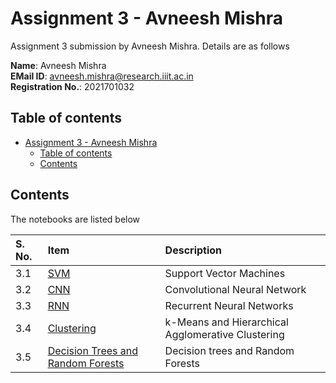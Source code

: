 # Assignment 3 - Avneesh Mishra

Assignment 3 submission by Avneesh Mishra. Details are as follows

**Name**: Avneesh Mishra <br>
**EMail ID**: avneesh.mishra@research.iiit.ac.in <br>
**Registration No.**: 2021701032

## Table of contents

- [Assignment 3 - Avneesh Mishra](#assignment-3---avneesh-mishra)
    - [Table of contents](#table-of-contents)
    - [Contents](#contents)

## Contents

The notebooks are listed below

| S. No. | Item | Description |
| :--- | :--- | :--- |
| 3.1 | [SVM](./SVM/README.md) | Support Vector Machines |
| 3.2 | [CNN](./CNN/README.md) | Convolutional Neural Network |
| 3.3 | [RNN](./RNN/README.md) | Recurrent Neural Networks |
| 3.4 | [Clustering](./Clustering/README.md) | k-Means and Hierarchical Agglomerative Clustering |
| 3.5 | [Decision Trees and Random Forests](./Decision%20Trees%20and%20Random%20Forests/README.md) | Decision trees and Random Forests |
